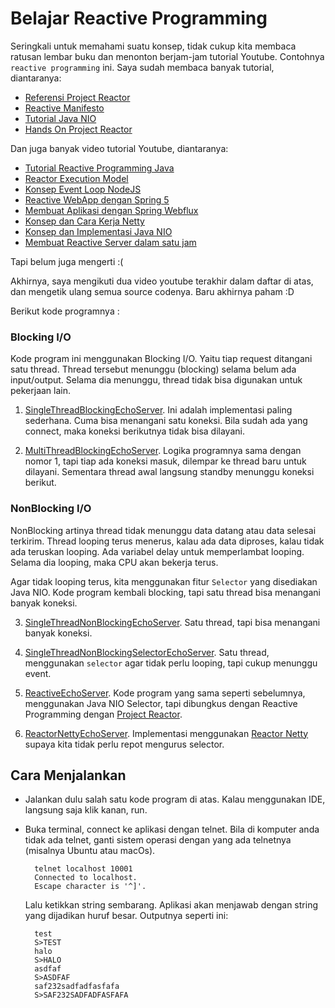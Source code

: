 # Belajar Reactive Programming #

Seringkali untuk memahami suatu konsep, tidak cukup kita membaca ratusan lembar buku dan menonton berjam-jam tutorial Youtube. Contohnya `reactive programming` ini. Saya sudah membaca banyak tutorial, diantaranya:

* [Referensi Project Reactor](https://projectreactor.io/docs/core/release/reference/)
* [Reactive Manifesto](https://www.reactivemanifesto.org)
* [Tutorial Java NIO](https://www.cs.bgu.ac.il/~spl111/wiki.files/spl111ps11.pdf)
* [Hands On Project Reactor](https://www.codingame.com/playgrounds/929/reactive-programming-with-reactor-3/Intro)

Dan juga banyak video tutorial Youtube, diantaranya:

* [Tutorial Reactive Programming Java](https://www.youtube.com/watch?v=f3acAsSZPhU)
* [Reactor Execution Model](https://www.youtube.com/watch?v=MkdwriQAllk)
* [Konsep Event Loop NodeJS](https://www.youtube.com/watch?v=8aGhZQkoFbQ)
* [Reactive WebApp dengan Spring 5](https://www.youtube.com/watch?v=rdgJ8fOxJhc)
* [Membuat Aplikasi dengan Spring Webflux](https://www.youtube.com/watch?v=1F10gr2pbvQ)
* [Konsep dan Cara Kerja Netty](https://www.youtube.com/watch?v=DKJ0w30M0vg)
* [Konsep dan Implementasi Java NIO](https://www.youtube.com/watch?v=uKc0Gx_lPsg)
* [Membuat Reactive Server dalam satu jam](https://www.youtube.com/watch?v=3m9RN4aDh08)

Tapi belum juga mengerti :(

Akhirnya, saya mengikuti dua video youtube terakhir dalam daftar di atas, dan mengetik ulang semua source codenya. Baru akhirnya paham :D

Berikut kode programnya :

### Blocking I/O ###

Kode program ini menggunakan Blocking I/O. Yaitu tiap request ditangani satu thread. Thread tersebut menunggu (blocking) selama belum ada input/output. Selama dia menunggu, thread tidak bisa digunakan untuk pekerjaan lain.

1. [SingleThreadBlockingEchoServer](src/main/java/com/muhardin/endy/belajar/nonblocking/SingleThreadBlockingEchoServer.java). Ini adalah implementasi paling sederhana. Cuma bisa menangani satu koneksi. Bila sudah ada yang connect, maka koneksi berikutnya tidak bisa dilayani.

2. [MultiThreadBlockingEchoServer](src/main/java/com/muhardin/endy/belajar/nonblocking/MultiThreadBlockingEchoServer.java). Logika programnya sama dengan nomor 1, tapi tiap ada koneksi masuk, dilempar ke thread baru untuk dilayani. Sementara thread awal langsung standby menunggu koneksi berikut.

### NonBlocking I/O ###

NonBlocking artinya thread tidak menunggu data datang atau data selesai terkirim. Thread looping terus menerus, kalau ada data diproses, kalau tidak ada teruskan looping. Ada variabel delay untuk memperlambat looping. Selama dia looping, maka CPU akan bekerja terus.

Agar tidak looping terus, kita menggunakan fitur `Selector` yang disediakan Java NIO. Kode program kembali blocking, tapi satu thread bisa menangani banyak koneksi.

3. [SingleThreadNonBlockingEchoServer](src/main/java/com/muhardin/endy/belajar/nonblocking/SingleThreadNonBlockingEchoServer.java). Satu thread, tapi bisa menangani banyak koneksi.

4. [SingleThreadNonBlockingSelectorEchoServer](src/main/java/com/muhardin/endy/belajar/nonblocking/SingleThreadNonBlockingSelectorEchoServer.java). Satu thread, menggunakan `selector` agar tidak perlu looping, tapi cukup menunggu event.

5. [ReactiveEchoServer](src/main/java/com/muhardin/endy/belajar/nonblocking/ReactiveEchoServer.java). Kode program yang sama seperti sebelumnya, menggunakan Java NIO Selector, tapi dibungkus dengan Reactive Programming dengan [Project Reactor](https://projectreactor.io/).

6. [ReactorNettyEchoServer](src/main/java/com/muhardin/endy/belajar/nonblocking/ReactorNettyEchoServer.java). Implementasi menggunakan [Reactor Netty](https://github.com/reactor/reactor-netty) supaya kita tidak perlu repot mengurus selector.

## Cara Menjalankan ##

* Jalankan dulu salah satu kode program di atas. Kalau menggunakan IDE, langsung saja klik kanan, run.

* Buka terminal, connect ke aplikasi dengan telnet. Bila di komputer anda tidak ada telnet, ganti sistem operasi dengan yang ada telnetnya (misalnya Ubuntu atau macOs).

        telnet localhost 10001
        Connected to localhost.
        Escape character is '^]'.
    
    Lalu ketikkan string sembarang. Aplikasi akan menjawab dengan string yang dijadikan huruf besar. Outputnya seperti ini:
    
        test
        S>TEST
        halo
        S>HALO
        asdfaf
        S>ASDFAF
        saf232sadfadfasfafa
        S>SAF232SADFADFASFAFA